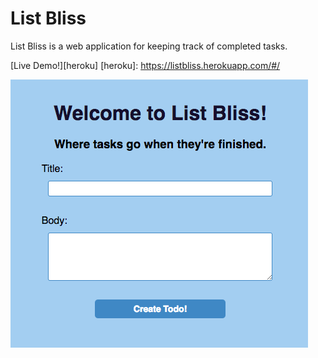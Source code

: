 # List Bliss

List Bliss is a web application for keeping track of completed tasks.

[Live Demo!][heroku]
[heroku]: https://listbliss.herokuapp.com/#/


![List Bliss](/app/assets/images/list-bliss.png)
